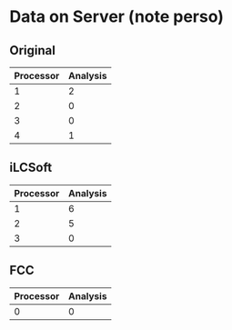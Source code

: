 # Data on Server (note perso)

## Original

| Processor | Analysis |
| --- | --- |
| 1  | 2  |
| 2  | 0  |
| 3  | 0  |
| 4  | 1  |

## iLCSoft

| Processor | Analysis |
| --- | --- |
| 1  | 6  | aucun complet mais fichier data.root
| 2  | 5  | aucun complet mais fichier data.root
| 3  | 0  |

## FCC

| Processor | Analysis |
| --- | --- |
| 0  | 0  |
